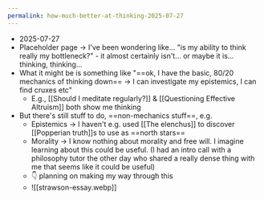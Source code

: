 ```yaml
---
permalink: how-much-better-at-thinking-2025-07-27
---
```

- 2025-07-27
- Placeholder page → I've been wondering like... "is my ability to think really my bottleneck?" - it almost certainly isn't... or maybe it is... thinking, thinking...
- What it might be is something like "==ok, I have the basic, 80/20 mechanics of thinking down== → I can investigate my epistemics, I can find cruxes etc"
	- E.g., [[Should I meditate regularly?]] & [[Questioning Effective Altruism]] both show me thinking
- But there's still stuff to do, ==non-mechanics stuff==, e.g.
	- Epistemics → I haven't e.g. used [[The elenchus]] to discover [[Popperian truth]]s to use as ==north stars==
	- Morality → I know nothing about morality and free will. I imagine learning about this could be useful. (I had an intro call with a philosophy tutor the other day who shared a really dense thing with me that seems like it could be useful)
	- 👇 planning on making my way through this
	- ![[strawson-essay.webp]]